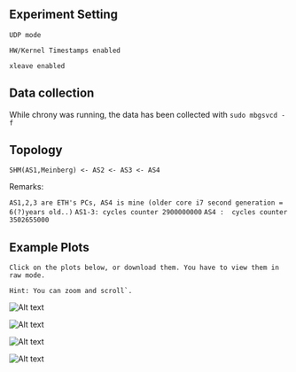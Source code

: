 ## Experiment Setting
```UDP mode```

```HW/Kernel Timestamps enabled```


```xleave enabled```


## Data collection
While chrony was running, the data has been collected with
```sudo mbgsvcd -f```

## Topology

```SHM(AS1,Meinberg) <- AS2 <- AS3 <- AS4```

Remarks:

```AS1,2,3 are ETH's PCs, AS4 is mine (older core i7 second generation = 6(?)years old..)```
```AS1-3: cycles counter 2900000000```
```AS4 :  cycles counter 3502655000```


## Example Plots
```Click on the plots below, or download them. You have to view them in raw mode.```

```Hint: You can zoom and scroll`.```


![Alt text](Experiment5.svg?raw=true "Optional Title")

![Alt text](Experiment5_Final.svg?raw=true "Optional Title")

![Alt text](Experiment5Details.svg?raw=true "Optional Title")

![Alt text](Experiment5Details2.svg?raw=true "Optional Title")
